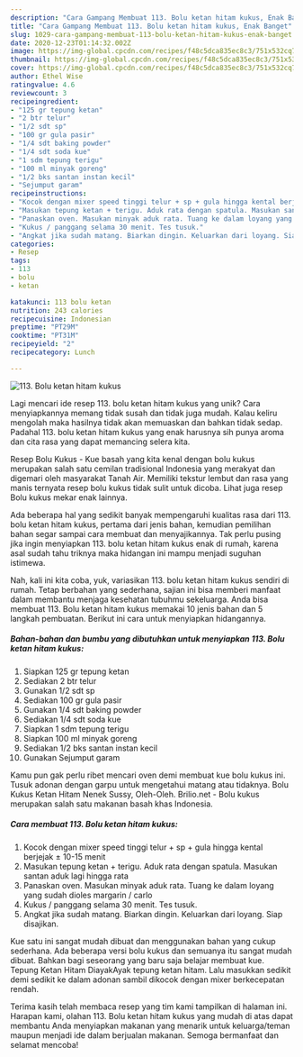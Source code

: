 ```yaml
---
description: "Cara Gampang Membuat 113. Bolu ketan hitam kukus, Enak Banget"
title: "Cara Gampang Membuat 113. Bolu ketan hitam kukus, Enak Banget"
slug: 1029-cara-gampang-membuat-113-bolu-ketan-hitam-kukus-enak-banget
date: 2020-12-23T01:14:32.002Z
image: https://img-global.cpcdn.com/recipes/f48c5dca835ec8c3/751x532cq70/113-bolu-ketan-hitam-kukus-foto-resep-utama.jpg
thumbnail: https://img-global.cpcdn.com/recipes/f48c5dca835ec8c3/751x532cq70/113-bolu-ketan-hitam-kukus-foto-resep-utama.jpg
cover: https://img-global.cpcdn.com/recipes/f48c5dca835ec8c3/751x532cq70/113-bolu-ketan-hitam-kukus-foto-resep-utama.jpg
author: Ethel Wise
ratingvalue: 4.6
reviewcount: 3
recipeingredient:
- "125 gr tepung ketan"
- "2 btr telur"
- "1/2 sdt sp"
- "100 gr gula pasir"
- "1/4 sdt baking powder"
- "1/4 sdt soda kue"
- "1 sdm tepung terigu"
- "100 ml minyak goreng"
- "1/2 bks santan instan kecil"
- "Sejumput garam"
recipeinstructions:
- "Kocok dengan mixer speed tinggi telur + sp + gula hingga kental berjejak ± 10-15 menit"
- "Masukan tepung ketan + terigu. Aduk rata dengan spatula. Masukan santan aduk lagi hingga rata"
- "Panaskan oven. Masukan minyak aduk rata. Tuang ke dalam loyang yang sudah dioles margarin / carlo"
- "Kukus / panggang selama 30 menit. Tes tusuk."
- "Angkat jika sudah matang. Biarkan dingin. Keluarkan dari loyang. Siap disajikan."
categories:
- Resep
tags:
- 113
- bolu
- ketan

katakunci: 113 bolu ketan 
nutrition: 243 calories
recipecuisine: Indonesian
preptime: "PT29M"
cooktime: "PT31M"
recipeyield: "2"
recipecategory: Lunch

---
```



![113. Bolu ketan hitam kukus](https://img-global.cpcdn.com/recipes/f48c5dca835ec8c3/751x532cq70/113-bolu-ketan-hitam-kukus-foto-resep-utama.jpg)

Lagi mencari ide resep 113. bolu ketan hitam kukus yang unik? Cara menyiapkannya memang tidak susah dan tidak juga mudah. Kalau keliru mengolah maka hasilnya tidak akan memuaskan dan bahkan tidak sedap. Padahal 113. bolu ketan hitam kukus yang enak harusnya sih punya aroma dan cita rasa yang dapat memancing selera kita.

Resep Bolu Kukus - Kue basah yang kita kenal dengan bolu kukus merupakan salah satu cemilan tradisional Indonesia yang merakyat dan digemari oleh masyarakat Tanah Air. Memiliki tekstur lembut dan rasa yang manis ternyata resep bolu kukus tidak sulit untuk dicoba. Lihat juga resep Bolu kukus mekar enak lainnya.

Ada beberapa hal yang sedikit banyak mempengaruhi kualitas rasa dari 113. bolu ketan hitam kukus, pertama dari jenis bahan, kemudian pemilihan bahan segar sampai cara membuat dan menyajikannya. Tak perlu pusing jika ingin menyiapkan 113. bolu ketan hitam kukus enak di rumah, karena asal sudah tahu triknya maka hidangan ini mampu menjadi suguhan istimewa.


Nah, kali ini kita coba, yuk, variasikan 113. bolu ketan hitam kukus sendiri di rumah. Tetap berbahan yang sederhana, sajian ini bisa memberi manfaat dalam membantu menjaga kesehatan tubuhmu sekeluarga. Anda bisa membuat 113. Bolu ketan hitam kukus memakai 10 jenis bahan dan 5 langkah pembuatan. Berikut ini cara untuk menyiapkan hidangannya.

<!--inarticleads1-->

##### Bahan-bahan dan bumbu yang dibutuhkan untuk menyiapkan 113. Bolu ketan hitam kukus:

1. Siapkan 125 gr tepung ketan
1. Sediakan 2 btr telur
1. Gunakan 1/2 sdt sp
1. Sediakan 100 gr gula pasir
1. Gunakan 1/4 sdt baking powder
1. Sediakan 1/4 sdt soda kue
1. Siapkan 1 sdm tepung terigu
1. Siapkan 100 ml minyak goreng
1. Sediakan 1/2 bks santan instan kecil
1. Gunakan Sejumput garam


Kamu pun gak perlu ribet mencari oven demi membuat kue bolu kukus ini. Tusuk adonan dengan garpu untuk mengetahui matang atau tidaknya. Bolu Kukus Ketan Hitam Nenek Sussy, Oleh-Oleh. Brilio.net - Bolu kukus merupakan salah satu makanan basah khas Indonesia. 

<!--inarticleads2-->

##### Cara membuat 113. Bolu ketan hitam kukus:

1. Kocok dengan mixer speed tinggi telur + sp + gula hingga kental berjejak ± 10-15 menit
1. Masukan tepung ketan + terigu. Aduk rata dengan spatula. Masukan santan aduk lagi hingga rata
1. Panaskan oven. Masukan minyak aduk rata. Tuang ke dalam loyang yang sudah dioles margarin / carlo
1. Kukus / panggang selama 30 menit. Tes tusuk.
1. Angkat jika sudah matang. Biarkan dingin. Keluarkan dari loyang. Siap disajikan.


Kue satu ini sangat mudah dibuat dan menggunakan bahan yang cukup sederhana. Ada beberapa versi bolu kukus dan semuanya itu sangat mudah dibuat. Bahkan bagi seseorang yang baru saja belajar membuat kue. Tepung Ketan Hitam DiayakAyak tepung ketan hitam. Lalu masukkan sedikit demi sedikit ke dalam adonan sambil dikocok dengan mixer berkecepatan rendah. 

Terima kasih telah membaca resep yang tim kami tampilkan di halaman ini. Harapan kami, olahan 113. Bolu ketan hitam kukus yang mudah di atas dapat membantu Anda menyiapkan makanan yang menarik untuk keluarga/teman maupun menjadi ide dalam berjualan makanan. Semoga bermanfaat dan selamat mencoba!
